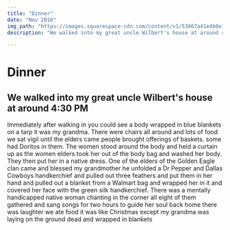 ```yaml
---
title: "Dinner"
date: "Nov 2016"
img_path: "https://images.squarespace-cdn.com/content/v1/53667a41e4b0e77173cb3dd1/8927929e-7700-4c31-8b27-f33bcce85bcf/000001330008.jpg?format=1500w"
description: "We walked into my great uncle Wilbert's house at around 4:30 PM"

---
```


# Dinner 

## We walked into my great uncle Wilbert's house at around 4:30 PM
Immediately after walking in you could see a body wrapped in blue blankets on a tarp it was my grandma. There were chairs all around and lots of food we sat vigil until the elders came people brought offerings of baskets. some had Doritos in them. The women stood around the body and held a curtain up as the women elders took her out of the body bag and washed her body. They then put her in a native dress. One of the elders of the Golden Eagle clan came and blessed my grandmother he unfolded a Dr Pepper and Dallas Cowboys handkerchief and pulled out three feathers and put them in her hand and pulled out a blanket from a Walmart bag and wrapped her in it and covered her face with the green silk handkerchief. There was a mentally handicapped native woman chanting in the corner all eight of them gathered and sang songs for two hours to guide her soul back home there was laughter we ate food it was like Christmas except my grandma was laying on the ground dead and wrapped in blankets
